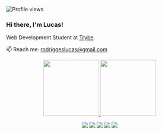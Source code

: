 <p align="left"> <img src="https://komarev.com/ghpvc/?username=lucasrodriggesv&color=yellow" alt="Profile views" /> </p>

### Hi there, I'm Lucas!

Web Development Student at <a href="https://ajuda.betrybe.com/hc/pt-br/articles/360056299454-O-que-a-Trybe-%C3%A9-">Trybe</a>. 

📫 Reach me: rodriggeslucas@gmail.com

<div align="center">
  <a href="https://github.com/lucasrodrigges">
  <img height="150em" src="https://github-readme-stats.vercel.app/api?username=lucasrodrigges&show_icons=true&theme=dark&include_all_commits=true&count_private=true"/>
  <img height="150em" src="https://github-readme-stats.vercel.app/api/top-langs/?username=lucasrodrigges&layout=compact&langs_count=7&theme=dark"/>
  
<div> 
  
<a href="https://www.linkedin.com/in/lucas-rodrigues-5435a1233/" target="_blank"><img src="https://img.shields.io/badge/-LinkedIn-%230077B5?style=for-the-badge&logo=linkedin&logoColor=white" target="_blank"></a> 
<a href="https://instagram.com/rodrigges_" target="_blank"><img src="https://img.shields.io/badge/-Instagram-%23E4405F?style=for-the-badge&logo=instagram&logoColor=white" target="_blank"></a>
<a href="https://twitter.com/rodrigges_" target="_blank"><img src="https://img.shields.io/badge/Twitter-1DA1F2?style=for-the-badge&logo=twitter&logoColor=white" target="_blank"></a>
<a href="https://www.twitch.tv/rodrigges_" target="_blank"><img src="https://img.shields.io/badge/Twitch-9146FF?style=for-the-badge&logo=twitch&logoColor=white" target="_blank"></a>
<a href = "mailto:rodriggeslucas@gmail.com"><img src="https://img.shields.io/badge/-Gmail-%23333?style=for-the-badge&logo=gmail&logoColor=white" target="_blank"></a>
    
    
    
</div>

